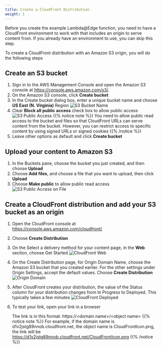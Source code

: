 ```yaml
---
title: Create a CloudFront Distribution 
weight: 1
---
```


Before you create the example Lambda@Edge function, you need to have a CloudFront environment to work with that includes an origin to serve content from. If you already have an environment to use, you can skip this step.

To create a CloudFront distribution with an Amazon S3 origin, you will do the following steps

## Create an S3 bucket

1. Sign in to the AWS Management Console and open the Amazon S3 console at https://console.aws.amazon.com/s3/.
2. On the Amazon S3 console, click **Create bucket**
3. In the Create bucket dialog box, enter a unique bucket name and choose **US East (N. Virginia)** Region
   ![S3 Bucket Name](/S3-bucket-name.png)
4. Clear **Block all public access** check box to allow public access
   ![S3 Public Access](/S3-public.png)
   {{% notice note %}}
   You need to allow public read access to the bucket and files so that CloudFront URLs can serve content from the bucket. However, you can restrict access to specific content by using signed URLs or signed cookies
   {{% /notice %}}
5. Leave other options as default and click **Create bucket** 

## Upload your content to Amazon S3
1. In the Buckets pane, choose the bucket you just created, and then choose **Upload**
2. Choose **Add files**, and choose a file that you want to upload, then click **Upload**
3. Choose **Make public** to allow public read access
   ![S3 Public Access on File](/S3-public-file.png)

## Create a CloudFront distribution and add your S3 bucket as an origin 
1. Open the CloudFront console at https://console.aws.amazon.com/cloudfront/
2. Choose **Create Distribution**
3. On the Select a delivery method for your content page, in the **Web** section, choose Get Started
   ![CloudFront Web](/cf-web.png)
4. On the Create Distribution page, for Origin Domain Name, choose the Amazon S3 bucket that you created earlier. For the other settings under Origin Settings, accept the default values. Choose **Create Distribution**
   ![Origin Domain](/cf-origin-domain.png)
5. After CloudFront creates your distribution, the value of the Status column for your distribution changes from In Progress to Deployed. This typically takes a few minutes
   ![CloudFront Deployed](/cf-deployed.png)
6. To test your link, open your link in a browser
   
   The link is in this format: https://\<domain name>/\<object name>
   {{% notice note %}}
   For example, if the domain name is d1v2jstg89nnob.cloudfront.net, the object name is CloudFrontIcon.png, the link will be https://d1v2jstg89nnob.cloudfront.net/CloudFrontIcon.png
   {{% /notice %}}

